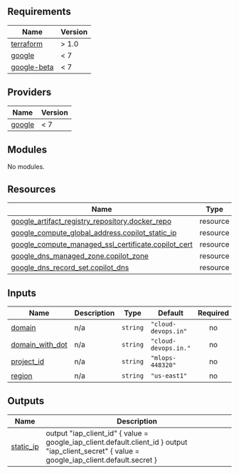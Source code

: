 <!-- BEGIN_TF_DOCS -->
## Requirements

| Name | Version |
|------|---------|
| <a name="requirement_terraform"></a> [terraform](#requirement\_terraform) | > 1.0 |
| <a name="requirement_google"></a> [google](#requirement\_google) | < 7 |
| <a name="requirement_google-beta"></a> [google-beta](#requirement\_google-beta) | < 7 |

## Providers

| Name | Version |
|------|---------|
| <a name="provider_google"></a> [google](#provider\_google) | < 7 |

## Modules

No modules.

## Resources

| Name | Type |
|------|------|
| [google_artifact_registry_repository.docker_repo](https://registry.terraform.io/providers/hashicorp/google/latest/docs/resources/artifact_registry_repository) | resource |
| [google_compute_global_address.copilot_static_ip](https://registry.terraform.io/providers/hashicorp/google/latest/docs/resources/compute_global_address) | resource |
| [google_compute_managed_ssl_certificate.copilot_cert](https://registry.terraform.io/providers/hashicorp/google/latest/docs/resources/compute_managed_ssl_certificate) | resource |
| [google_dns_managed_zone.copilot_zone](https://registry.terraform.io/providers/hashicorp/google/latest/docs/resources/dns_managed_zone) | resource |
| [google_dns_record_set.copilot_dns](https://registry.terraform.io/providers/hashicorp/google/latest/docs/resources/dns_record_set) | resource |

## Inputs

| Name | Description | Type | Default | Required |
|------|-------------|------|---------|:--------:|
| <a name="input_domain"></a> [domain](#input\_domain) | n/a | `string` | `"cloud-devops.in"` | no |
| <a name="input_domain_with_dot"></a> [domain\_with\_dot](#input\_domain\_with\_dot) | n/a | `string` | `"cloud-devops.in."` | no |
| <a name="input_project_id"></a> [project\_id](#input\_project\_id) | n/a | `string` | `"mlops-448320"` | no |
| <a name="input_region"></a> [region](#input\_region) | n/a | `string` | `"us-east1"` | no |

## Outputs

| Name | Description |
|------|-------------|
| <a name="output_static_ip"></a> [static\_ip](#output\_static\_ip) | output "iap\_client\_id" { value = google\_iap\_client.default.client\_id } output "iap\_client\_secret" { value = google\_iap\_client.default.secret } |
<!-- END_TF_DOCS -->